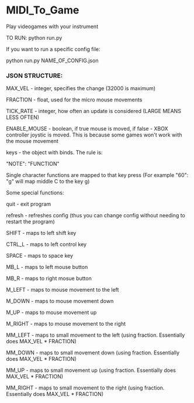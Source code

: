 # MIDI_To_Game
Play videogames with your instrument

TO RUN: python run.py

If you want to run a specific config file:

python run.py NAME_OF_CONFIG.json


### JSON STRUCTURE:

MAX_VEL - integer, specifies the change (32000 is maximum)

FRACTION - float, used for the micro mouse movements

TICK_RATE - integer, how often an update is considered (LARGE MEANS LESS OFTEN)

ENABLE_MOUSE - boolean, if true mouse is moved, if false - XBOX controller joystic is moved. This is because some games won't work with the mouse movement

keys - the object with binds. The rule is:

"NOTE": "FUNCTION"


Single character functions are mapped to that key press (For example "60": "g" will map middle C to the key g)

Some special functions:

quit - exit program

refresh - refreshes config (thus you can change config without needing to restart the program)

SHIFT - maps to left shift key

CTRL_L - maps to left control key

SPACE - maps to space key

MB_L - maps to left mouse button

MB_R - maps to right mosue button

M_LEFT  - maps to mouse movement to the left

M_DOWN - maps to mouse movement down

M_UP - maps to mouse movement up

M_RIGHT - maps to mouse movement to the right

MM_LEFT - maps to small movement to the left (using fraction. Essentially does MAX_VEL * FRACTION)

MM_DOWN - maps to small movement down (using fraction. Essentially does MAX_VEL * FRACTION)

MM_UP - maps to small movement up (using fraction. Essentially does MAX_VEL * FRACTION)

MM_RIGHT - maps to small movement to the right (using fraction. Essentially does MAX_VEL * FRACTION)

